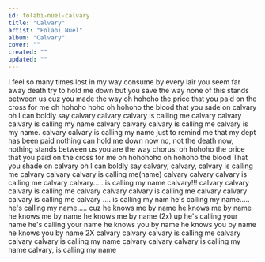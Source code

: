 ```yaml
---
id: folabi-nuel-calvary
title: "Calvary"
artist: "Folabi Nuel"
album: "Calvary"
cover: ""
created: ""
updated: ""
---
```


I feel so many times
lost in my way
consume by every lair
you seem far away
death try to hold me down
but you save the way
none of this stands between us
cuz you made the way
oh hohoho
the price that you paid on the cross for me
oh hohoho hoho
oh hohoho
the blood that you sade on calvary
oh I can boldly say
calvary calvary calvary
is calling me
calvary calvary calvary is calling my name
calvary calvary calvary is calling me
calvary is my name.
calvary calvary is
calling my name
just to remind me that my
dept has been paid
nothing can hold me down now
no, not the death
now, nothing stands between us
you are the way
chorus: oh hohoho
the price that you paid on the cross for me
oh hohohoho
oh hohoho
the blood That you shade on calvary
oh I can boldly  say
calvary, calvary, calvary
is calling me
calvary calvary calvary
is calling me(name)
calvary calvary calvary
is calling me
calvary calvary.....
is calling my name
calvary!!!
calvary calvary calvary
is calling me
calvary calvary calvary
is calling me
calvary calvary calvary
 is calling me
calvary .... is calling my nam
he's calling my name.....
he's calling my name.....
cuz he knows me by name
he knows me by name
he knows me by name
he knows me by name (2x)
up
he's calling your name
he's calling your name
he knows you by name
he knows you by name
he knows you by name 2X
calvary calvary calvary
is calling me
calvary calvary calvary
is calling my name
calvary calvary calvary
is calling my name
calvary,  is calling my name